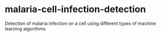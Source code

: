 # malaria-cell-infection-detection
Detection of malaria infection on a cell using different types of machine learning algorithms
